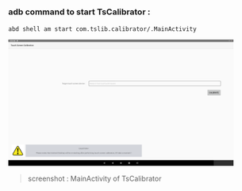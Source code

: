 ### adb command to start TsCalibrator :
```
abd shell am start com.tslib.calibrator/.MainActivity
```

<img src="https://github.com/tingkts/tslib-in-Android/blob/master/android-9.0.0_r33/aosp/frameworks/base/screencap-TsCalibrator.png" width="90%" height="90%" />

 > screenshot : MainActivity of TsCalibrator
